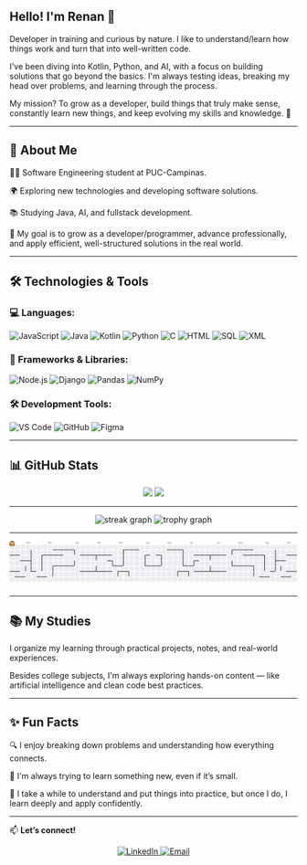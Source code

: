 ## Hello! I'm Renan 👋

Developer in training and curious by nature. I like to understand/learn how things work and turn that into well-written code.

I’ve been diving into Kotlin, Python, and AI, with a focus on building solutions that go beyond the basics. I'm always testing ideas, breaking my head over problems, and learning through the process.

My mission? To grow as a developer, build things that truly make sense, constantly learn new things, and keep evolving my skills and knowledge. 👊

---


## 🧠 About Me

👨‍🎓 Software Engineering student at PUC-Campinas.

🌍 Exploring new technologies and developing software solutions.

📚 Studying Java, AI, and fullstack development.

🎯 My goal is to grow as a developer/programmer, advance professionally, and apply efficient, well-structured solutions in the real world.

---


## 🛠️ Technologies & Tools

### 💻 Languages:
![JavaScript](https://img.shields.io/badge/-JavaScript-F7DF1E?logo=javascript&logoColor=black&style=flat-square)
![Java](https://img.shields.io/badge/-Java-007396?logo=java&logoColor=white&style=flat-square)
![Kotlin](https://img.shields.io/badge/-Kotlin-7F52FF?logo=kotlin&logoColor=white&style=flat-square)
![Python](https://img.shields.io/badge/-Python-3776AB?logo=python&logoColor=white&style=flat-square)
![C](https://img.shields.io/badge/-C-A8B9CC?logo=c&logoColor=black&style=flat-square)
![HTML](https://img.shields.io/badge/-HTML5-E34F26?logo=html5&logoColor=white&style=flat-square)
![SQL](https://img.shields.io/badge/-SQL-4479A1?logo=postgresql&logoColor=white&style=flat-square)
![XML](https://img.shields.io/badge/-XML-FF6600?logo=xml&logoColor=white&style=flat-square)

### 🚀 Frameworks & Libraries:
![Node.js](https://img.shields.io/badge/-Node.js-339933?logo=node.js&logoColor=white&style=flat-square)
![Django](https://img.shields.io/badge/-Django-092E20?logo=django&logoColor=white&style=flat-square)
![Pandas](https://img.shields.io/badge/-Pandas-150458?logo=pandas&logoColor=white&style=flat-square)
![NumPy](https://img.shields.io/badge/-NumPy-013243?logo=numpy&logoColor=white&style=flat-square) 

### 🛠️ Development Tools:
![VS Code](https://img.shields.io/badge/-VS%20Code-007ACC?logo=visual-studio-code&logoColor=white&style=flat-square)
![GitHub](https://img.shields.io/badge/-GitHub-181717?logo=github&logoColor=white&style=flat-square)
![Figma](https://img.shields.io/badge/-Figma-F24E1E?logo=figma&logoColor=white&style=flat-square)

---

## 📊 GitHub Stats

<p align="center">
  <img height="170em" src="https://github-readme-stats.vercel.app/api?username=renancecolin&show_icons=true&theme=radical" />
  <img height="170em" src="https://github-readme-stats.vercel.app/api/top-langs/?username=renancecolin&layout=compact&theme=radical"/>
</p>

---

<div align="center">
  <img src="https://streak-stats.demolab.com?user=renancecolin&locale=pt_BR&mode=daily&theme=dracula&hide_border=false&border_radius=5&order=3" height="150" alt="streak graph"  />
  <img src="https://github-profile-trophy.vercel.app?username=renancecolin&theme=dracula&column=-1&row=1&margin-w=8&margin-h=8&no-bg=false&no-frame=false&order=4" height="150" alt="trophy graph"  />
</div>

---

<picture>
  <source media="(prefers-color-scheme: dark)" srcset="https://raw.githubusercontent.com/renancecolin/renancecolin/output/pacman-contribution-graph-dark.svg">
  <source media="(prefers-color-scheme: light)" srcset="https://raw.githubusercontent.com/renancecolin/renancecolin/output/pacman-contribution-graph.svg">
  <img alt="pacman contribution graph" src="https://raw.githubusercontent.com/renancecolin/renancecolin/output/pacman-contribution-graph.svg">
</picture>


---

## 📚 My Studies

I organize my learning through practical projects, notes, and real-world experiences.

Besides college subjects, I'm always exploring hands-on content — like artificial intelligence and clean code best practices.

---

## ✨ Fun Facts

🔍 I enjoy breaking down problems and understanding how everything connects.

🧠 I'm always trying to learn something new, even if it’s small.

🐢 I take a while to understand and put things into practice, but once I do, I learn deeply and apply confidently.
  
---

📫 **Let’s connect!**
<div align="center">
  <a href="https://www.linkedin.com/in/renan-negri-cecolin-828552324/" target="_blank">
    <img src="https://img.shields.io/badge/-LinkedIn-0A66C2?style=for-the-badge&logo=linkedin&logoColor=white" alt="LinkedIn"/>
  </a>
  <a href="mailto:rececolin@gmail.com">
    <img src="https://img.shields.io/badge/-Email-D14836?style=for-the-badge&logo=gmail&logoColor=white" alt="Email"/>
  </a>
</div>
